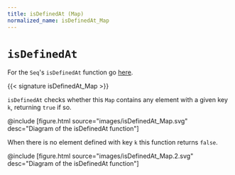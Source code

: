 ```yaml
---
title: isDefinedAt (Map)
normalized_name: isDefinedAt_Map
---
```


# `isDefinedAt`

For the `Seq`'s `isDefinedAt` function go [here](./isDefinedAt_Seq).

{{< signature isDefinedAt_Map >}}

`isDefinedAt` checks whether this `Map` contains any element with a given key `k`, returning `true` if so.

@include [figure.html source="images/isDefinedAt_Map.svg" desc="Diagram of the isDefinedAt function"]

When there is no element defined with key `k` this function returns `false`.

@include [figure.html source="images/isDefinedAt_Map.2.svg" desc="Diagram of the isDefinedAt function"]
